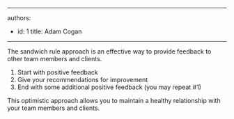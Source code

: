 

---
authors:
  - id: 1
    title: Adam Cogan
---




<span class='intro'> <p>
                    The sandwich rule approach is an effective way to provide feedback to other team
                    members and clients.</p> </span>

<ol>
                    <li>Start with positive feedback</li>
                    <li>Give your recommendations for improvement</li>
                    <li>End with some additional positive feedback (you may repeat #1)</li>
                </ol>
                <p>
                    This optimistic approach allows you to maintain a healthy relationship with your
                    team members and clients.</p>


